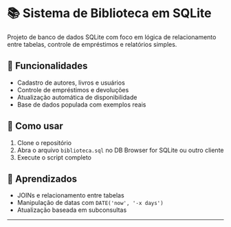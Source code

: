 # 📚 Sistema de Biblioteca em SQLite

Projeto de banco de dados SQLite com foco em lógica de relacionamento entre tabelas, controle de empréstimos e relatórios simples.

## 📄 Funcionalidades

- Cadastro de autores, livros e usuários
- Controle de empréstimos e devoluções
- Atualização automática de disponibilidade
- Base de dados populada com exemplos reais

## 🚀 Como usar

1. Clone o repositório
2. Abra o arquivo `biblioteca.sql` no DB Browser for SQLite ou outro cliente
3. Execute o script completo

## 🧠 Aprendizados

- JOINs e relacionamento entre tabelas
- Manipulação de datas com `DATE('now', '-x days')`
- Atualização baseada em subconsultas

---
